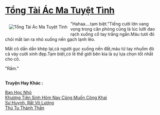 <a href="https://utruyen.com/truyen/tong-tai-ac-ma-tuyet-tinh/19533/" title="Tổng Tài Ác Ma Tuyệt Tình"><h1>Tổng Tài Ác Ma Tuyệt Tình</h1></a><div style="display:table"><img align="right" style="float: left; padding: 10px;" src="https://utruyen.com/images/story/200x260/tong-tai-ac-ma-tuyet-tinh.jpg" alt="Tổng Tài Ác Ma Tuyệt Tình">"Hahaa....tạm biệt."Tiếng cười lớn vang vọng trong căn phòng cũng là lúc lưỡi dao rạch xuống cổ tay trắng ngần.Máu tươi đỏ chói mắt lan ra nhỏ xuống nền gạch lạnh lẽo.<p></p>Mắt cô dần dần khép lại,cả người gục xuống nền đất,máu từ tay nhuốm đỏ cả váy cưới xinh đẹp.Tạm biệt,có lẽ thế giới bên kia là sự lựa chọn tốt nhất cho cô.<p></p>"Rầm."</div><p><br><b>Truyện Hay Khác :</b></p><a href="https://utruyen.com/truyen/ban-hoc-nho/19301/" alt="Bạn Học Nhỏ">Bạn Học Nhỏ</a><br/><a href="https://www.flickr.com/photos/184340401@N07/48775618097/" alt="Khương Tiên Sinh Hôm Nay Cũng Muốn Công Khai">Khương Tiên Sinh Hôm Nay Cũng Muốn Công Khai</a><br/><a href="https://github.com/quanluxury/ngontinhhot/tree/master/truyenhay/16983/" alt="Sư Huynh, Rất Vô Lương">Sư Huynh, Rất Vô Lương</a><br/><a href="https://github.com/quanluxury/ngontinhhot/tree/master/truyenhay/17558/" alt="Thú Tu Thành Thần">Thú Tu Thành Thần</a><br/>